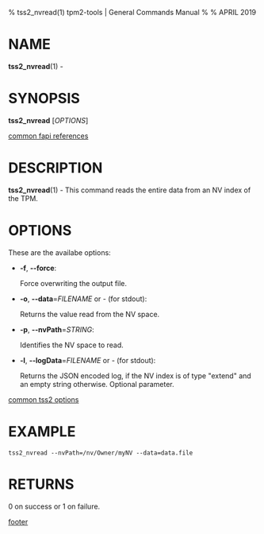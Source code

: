 % tss2_nvread(1) tpm2-tools | General Commands Manual
%
% APRIL 2019

# NAME

**tss2_nvread**(1) -

# SYNOPSIS

**tss2_nvread** [*OPTIONS*]

[common fapi references](common/tss2-fapi-references.md)

# DESCRIPTION

**tss2_nvread**(1) - This command reads the entire data from an NV index of the TPM.

# OPTIONS

These are the availabe options:

  * **-f**, **\--force**:

    Force overwriting the output file.

  * **-o**, **\--data**=_FILENAME_ or _-_ (for stdout):

    Returns the value read from the NV space.

  * **-p**, **\--nvPath**=_STRING_:

    Identifies the NV space to read.

  * **-l**, **\--logData**=_FILENAME_ or _-_ (for stdout):

    Returns the JSON encoded log, if the NV index is of type "extend" and an empty string otherwise. Optional parameter.

[common tss2 options](common/tss2-options.md)

# EXAMPLE
```
tss2_nvread --nvPath=/nv/Owner/myNV --data=data.file
```

# RETURNS

0 on success or 1 on failure.

[footer](common/footer.md)

